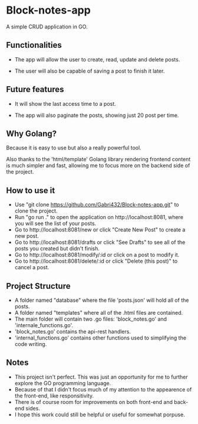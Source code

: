 # Block-notes-app
A simple CRUD application in GO.

## Functionalities
* The app will allow the user to create, read, update and delete posts.

* The user will also be capable of saving a post to finish it later.


## Future features
* It will show the last access time to a post.

* The app will also paginate the posts, showing just 20 post per time.

## Why Golang?
Because it is easy to use but also a really powerful tool.

Also thanks to the 'html/template' Golang library rendering frontend content is much simpler and fast, allowing me to focus more on the backend side of the project.

## How to use it
- Use "git clone https://github.com/Gabri432/Block-notes-app.git" to clone the project.
- Run "go run ." to open the application on http://localhost:8081, where you will see the list of your posts.
- Go to http://localhost:8081/new or click "Create New Post" to create a new post.
- Go to http://localhost:8081/drafts or click "See Drafts" to see all of the posts you created but didn't finish.
- Go to http://localhost:8081/modify/:id or click on a post to modify it.
- Go to http://localhost:8081/delete/:id or click "Delete (this post)" to cancel a post.


## Project Structure
- A folder named "database" where the file 'posts.json' will hold all of the posts.
- A folder named "templates" where all of the .html files are contained.
- The main folder will contain two .go files: 'block_notes.go' and 'internale_functions.go'.
- 'block_notes.go' contains the api-rest handlers.
- 'internal_functions.go' contains other functions used to simplifying the code writing.

## Notes
- This project isn't perfect. This was just an opportunity for me to further explore the GO programming language.
- Because of that I didn't focus much of my attention to the appearence of the front-end, like responsitivity.
- There is of course room for improvements on both front-end and back-end sides.
- I hope this work could still be helpful or useful for somewhat porpuse.